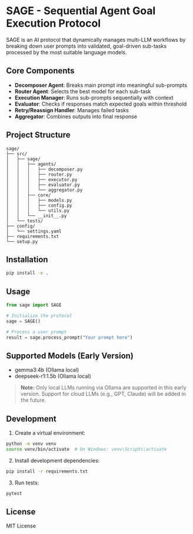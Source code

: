 # SAGE - Sequential Agent Goal Execution Protocol

SAGE is an AI protocol that dynamically manages multi-LLM workflows by breaking down user prompts into validated, goal-driven sub-tasks processed by the most suitable language models.

## Core Components

- **Decomposer Agent**: Breaks main prompt into meaningful sub-prompts
- **Router Agent**: Selects the best model for each sub-task
- **Execution Manager**: Runs sub-prompts sequentially with context
- **Evaluator**: Checks if responses match expected goals within threshold
- **Retry/Reassign Handler**: Manages failed tasks
- **Aggregator**: Combines outputs into final response

## Project Structure

```
sage/
├── src/
│   ├── sage/
│   │   ├── agents/
│   │   │   ├── decomposer.py
│   │   │   ├── router.py
│   │   │   ├── executor.py
│   │   │   ├── evaluator.py
│   │   │   └── aggregator.py
│   │   ├── core/
│   │   │   ├── models.py
│   │   │   ├── config.py
│   │   │   └── utils.py
│   │   └── __init__.py
│   └── tests/
├── config/
│   └── settings.yaml
├── requirements.txt
└── setup.py
```

## Installation

```bash
pip install -e .
```

## Usage

```python
from sage import SAGE

# Initialize the protocol
sage = SAGE()

# Process a user prompt
result = sage.process_prompt("Your prompt here")
```

## Supported Models (Early Version)

- gemma3:4b (Ollama local)
- deepseek-r1:1.5b (Ollama local)

> **Note:** Only local LLMs running via Ollama are supported in this early version. Support for cloud LLMs (e.g., GPT, Claude) will be added in the future.

## Development

1. Create a virtual environment:
```bash
python -m venv venv
source venv/bin/activate  # On Windows: venv\Scripts\activate
```

2. Install development dependencies:
```bash
pip install -r requirements.txt
```

3. Run tests:
```bash
pytest
```

## License

MIT License
